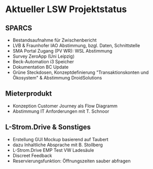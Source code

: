 # Aktueller LSW Projektstatus 

## SPARCS
- Bestandsaufnahme für Zwischenbericht
- LVB & Fraunhofer IAO Abstimmung, bzgl.  Daten, Schnittstelle 
- SMA Portal Zugang (PV WR): WSL Abstimmung 
- Survey ZeroApp (Uni Leipzig)
- Beck-Automation i3 Speicher
- Dokumentation BC Update
- Grüne Steckdosen, Konzeptdefinierung "Transaktionskonten und Ökosystem" & Abstimmung DroidSolutions

## Mieterprodukt
- Konzeption Customer Journey als Flow Diagramm
- Abstimmung IT Anforderungen mit T. Schnoor

## L-Strom.Drive & Sonstiges
- Erstellung GUI Mockup basierend auf Taubert
- dazu Inhaltliche Absprache mit B. Stollberg
- L-Strom.Drive EMP Test VW Ladesäule
- Discreet Feedback
- Reservierungsfunktion: Öffnungszeiten sauber abfragen

